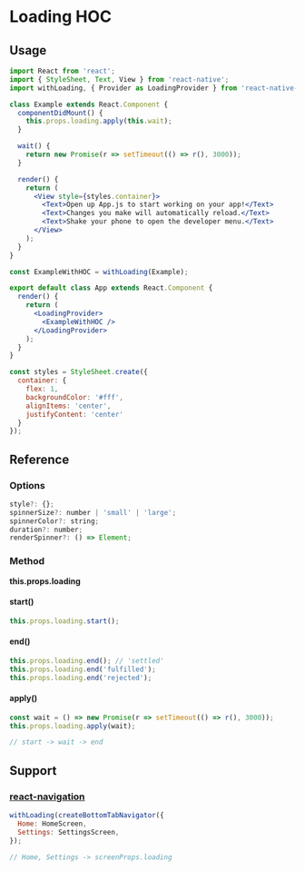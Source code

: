 # Loading HOC

## Usage

```jsx
import React from 'react';
import { StyleSheet, Text, View } from 'react-native';
import withLoading, { Provider as LoadingProvider } from 'react-native-loading-hoc';

class Example extends React.Component {
  componentDidMount() {
    this.props.loading.apply(this.wait);
  }

  wait() {
    return new Promise(r => setTimeout(() => r(), 3000));
  }

  render() {
    return (
      <View style={styles.container}>
        <Text>Open up App.js to start working on your app!</Text>
        <Text>Changes you make will automatically reload.</Text>
        <Text>Shake your phone to open the developer menu.</Text>
      </View>
    );
  }
}

const ExampleWithHOC = withLoading(Example);

export default class App extends React.Component {
  render() {
    return (
      <LoadingProvider>
        <ExampleWithHOC />
      </LoadingProvider>
    );
  }
}

const styles = StyleSheet.create({
  container: {
    flex: 1,
    backgroundColor: '#fff',
    alignItems: 'center',
    justifyContent: 'center'
  }
});
```

## Reference

### Options

```javascript
style?: {};
spinnerSize?: number | 'small' | 'large';
spinnerColor?: string;
duration?: number;
renderSpinner?: () => Element;
```

### Method

**this.props.loading**

#### start()

```javascript
this.props.loading.start();
```

#### end()

```javascript
this.props.loading.end(); // 'settled'
this.props.loading.end('fulfilled');
this.props.loading.end('rejected');
```

#### apply()

```javascript
const wait = () => new Promise(r => setTimeout(() => r(), 3000));
this.props.loading.apply(wait);

// start -> wait -> end
```

## Support

### [react-navigation](https://reactnavigation.org/)

```javascript
withLoading(createBottomTabNavigator({
  Home: HomeScreen,
  Settings: SettingsScreen,
});

// Home, Settings -> screenProps.loading
```
